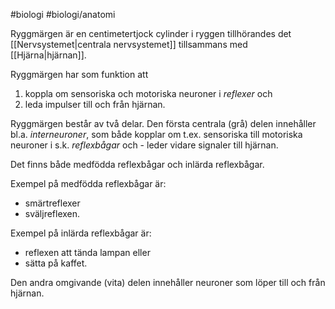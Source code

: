 #biologi #biologi/anatomi  

Ryggmärgen är en centimetertjock cylinder i ryggen tillhörandes det [[Nervsystemet|centrala nervsystemet]] tillsammans med [[Hjärna|hjärnan]].

Ryggmärgen har som funktion att
1. koppla om sensoriska och motoriska neuroner i *reflexer* och
2. leda impulser till och från hjärnan.

Ryggmärgen består av två delar. Den första centrala (grå) delen innehåller bl.a. *interneuroner*, som både kopplar om t.ex. sensoriska till motoriska neuroner i s.k. *reflexbågar* och - leder vidare signaler till hjärnan.

Det finns både medfödda reflexbågar och inlärda reflexbågar.

Exempel på medfödda reflexbågar är:
- smärtreflexer
- sväljreflexen.

Exempel på inlärda reflexbågar är:
- reflexen att tända lampan eller
- sätta på kaffet.

Den andra omgivande (vita) delen innehåller neuroner som löper till och från hjärnan.